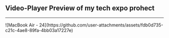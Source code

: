## Video-Player Preview of my tech expo prohect
<hr>
![MacBook Air - 24](https://github.com/user-attachments/assets/fdb0d735-c21c-4ae8-89fa-4bb03a17227e)




